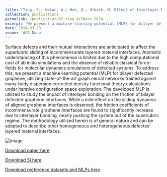 ```yaml
---
title: "Ying, P.; Natan, A.; Hod, O.; Urbakh, M. Effect of Interlayer Bonding on Superlubric Sliding of Graphene Contacts: A Machine-Learning Potential Study. ACS Nano 2024, 18 (14), 10133-10141. DOI: 10.1021/acsnano.3c1309"
collection: publications
permalink: /publication/32-Ying_ACSNano_2024
excerpt: 'We present a machine-learning potential (MLP) for bilayer defected graphene, utilizing state-of-the-art graph neural networks trained against many-body dispersion corrected density functional theory calculations under iterative configuration space exploration. '
date: 2024-03-28
venue: 'ACS Nano'
---
```


Surface defects and their mutual interactions are anticipated to affect the superlubric sliding of incommensurate layered material interfaces. Atomistic understanding of this phenomenon is limited due to the high computational cost of ab initio simulations and the absence of reliable classical force-fields for molecular dynamics simulations of defected systems. To address this, we present a machine-learning potential (MLP) for bilayer defected graphene, utilizing state-of-the-art graph neural networks trained against many-body dispersion corrected density functional theory calculations under iterative configuration space exploration. The developed MLP is utilized to study the impact of interlayer bonding on the friction of bilayer defected graphene interfaces. While a mild effect on the sliding dynamics of aligned graphene interfaces is observed, the friction coefficients of incommensurate graphene interfaces are found to significantly increase due to interlayer bonding, nearly pushing the system out of the superlubric regime. The methodology utilized herein is of general nature and can be adapted to describe other homogeneous and heterogeneous defected layered material interfaces.

![image](https://github.com/hityingph/hityingph.github.io/assets/54773018/bd5d1572-b052-49b8-82c5-f85d1af8f662)

[Download paper here](http://hityingph.github.io/files/32-Ying_ACSNano_2024.pdf)

[Download SI here](https://pubs.acs.org/doi/10.1021/acsnano.3c13099)

[Download reeference datasets and MLPs here](https://zenodo.org/records/10374206)


